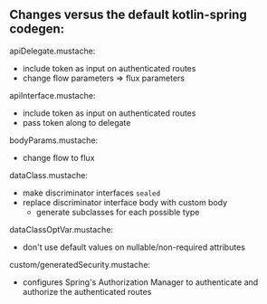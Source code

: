 ## Changes versus the default kotlin-spring codegen:

apiDelegate.mustache:

- include token as input on authenticated routes
- change flow parameters => flux parameters

apiInterface.mustache:

- include token as input on authenticated routes
- pass token along to delegate

bodyParams.mustache:

- change flow to flux

dataClass.mustache:

- make discriminator interfaces `sealed`
- replace discriminator interface body with custom body
    - generate subclasses for each possible type

dataClassOptVar.mustache:

- don't use default values on nullable/non-required attributes

custom/generatedSecurity.mustache:

- configures Spring's Authorization Manager to authenticate and authorize the authenticated routes
